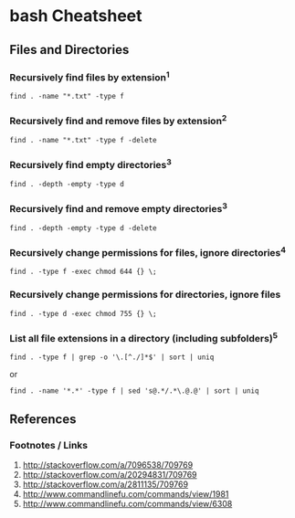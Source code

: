 # bash Cheatsheet

## Files and Directories

### Recursively find files by extension<sup>1</sup>

    find . -name "*.txt" -type f

### Recursively find and remove files by extension<sup>2</sup>

    find . -name "*.txt" -type f -delete

### Recursively find empty directories<sup>3</sup>

    find . -depth -empty -type d

### Recursively find and remove empty directories<sup>3</sup>

    find . -depth -empty -type d -delete

### Recursively change permissions for files, ignore directories<sup>4</sup>

    find . -type f -exec chmod 644 {} \;

### Recursively change permissions for directories, ignore files

    find . -type d -exec chmod 755 {} \;

### List all file extensions in a directory (including subfolders)<sup>5</sup>

    find . -type f | grep -o '\.[^./]*$' | sort | uniq

or

    find . -name '*.*' -type f | sed 's@.*/.*\.@.@' | sort | uniq


## References

### Footnotes / Links

1. http://stackoverflow.com/a/7096538/709769
2. http://stackoverflow.com/a/20294831/709769
3. http://stackoverflow.com/a/2811135/709769
4. http://www.commandlinefu.com/commands/view/1981
5. http://www.commandlinefu.com/commands/view/6308
